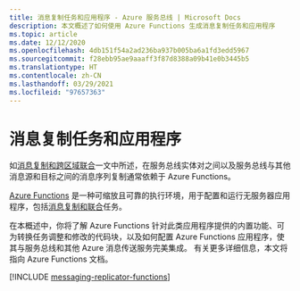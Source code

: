 ```yaml
---
title: 消息复制任务和应用程序 - Azure 服务总线 | Microsoft Docs
description: 本文概述了如何使用 Azure Functions 生成消息复制任务和应用程序
ms.topic: article
ms.date: 12/12/2020
ms.openlocfilehash: 4db151f54a2ad236ba937b005ba6a1fd3edd5967
ms.sourcegitcommit: f28ebb95ae9aaaff3f87d8388a09b41e0b3445b5
ms.translationtype: HT
ms.contentlocale: zh-CN
ms.lasthandoff: 03/29/2021
ms.locfileid: "97657363"
---
```

# <a name="message-replication-tasks-and-applications"></a>消息复制任务和应用程序

如[消息复制和跨区域联合](service-bus-federation-overview.md)一文中所述，在服务总线实体对之间以及服务总线与其他消息源和目标之间的消息序列复制通常依赖于 Azure Functions。

[Azure Functions](../azure-functions/functions-overview.md) 是一种可缩放且可靠的执行环境，用于配置和运行无服务器应用程序，包括[消息复制和联合](service-bus-federation-overview.md)任务。

在本概述中，你将了解 Azure Functions 针对此类应用程序提供的内置功能、可为转换任务调整和修改的代码块，以及如何配置 Azure Functions 应用程序，使其与服务总线和其他 Azure 消息传送服务完美集成。 有关更多详细信息，本文将指向 Azure Functions 文档。

[!INCLUDE [messaging-replicator-functions](../../includes/messaging-replicator-functions.md)]

